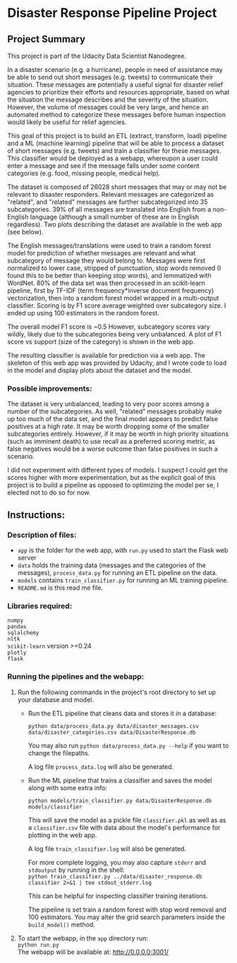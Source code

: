 # Disaster Response Pipeline Project

## Project Summary

This project is part of the Udacity Data Scientist Nanodegree.

In a disaster scenario (e.g. a hurricane), people in need of assistance may be able to send out short messages (e.g. tweets) to communicate their situation. These messages are potentially a useful signal for disaster relief agencies to prioritize their efforts and resources appropriate, based on what the situation the message describes and the severity of the situation. However, the volume of messages could be very large, and hence an automated method to categorize these messages before human inspection would likely be useful for relief agencies.

This goal of this project is to build an ETL (extract, transform, load) pipeline and a ML (machine learning) pipeline that will be able to process a dataset of short messages (e.g. tweets) and train a classifier for these messages. This classifier would be deployed as a webapp, whereupon a user could enter a message and see if the message falls under some content categories (e.g. food, missing people, medical help).

The dataset is composed of 26028 short messages that may or may not be relevant to disaster responders. Relevant messages are categorized as "related", and "related" messages are further subcategorized into 35 subcategories. 39% of all messages are translated into English from a non-English language (although a small number of these are in English regardless). Two plots describing the dataset are available in the web app (see below).

The English messages/translations were used to train a random forest model for prediction of whether messages are relevant and what subcategory of message they would belong to. Messages were first normalized to lower case, stripped of punctuation, stop words removed (I found this to be better than keeping stop words), and lemmatized with WordNet. 80% of the data set was then processed in an scikit-learn pipeline, first by TF-IDF (term frequency\*inverse document frequency) vectorization, then into a random forest model wrapped in a multi-output classifier. Scoring is by F1 score average weighted over subcategory size. I ended up using 100 estimators in the random forest.

The overall model F1 score is ~0.5 However, subcategory scores vary wildly, likely due to the subcategories being very unbalanced. A plot of F1 score vs support (size of the category) is shown in the web app.

The resulting classifier is available for prediction via a web app. The skeleton of this web app was provided by Udacity, and I wrote code to load in the model and display plots about the dataset and the model.

### Possible improvements:

The dataset is very unbalanced, leading to very poor scores among a number of the subcategories. As well, "related" messages probably make up too much of the data set, and the final model appears to predict false positives at a high rate. It may be worth dropping some of the smaller subcategories entirely. However, if it may be worth in high priority situations (such as imminent death) to use recall as a preferred scoring metric, as false negatives would be a worse outcome than false positives in such a scenario.

I did not experiment with different types of models. I suspect I could get the scores higher with more experimentation, but as the explicit goal of this project is to build a pipeline as opposed to optimizing the model per se, I elected not to do so for now.

## Instructions:

### Description of files:

- `app` is the folder for the web app, with `run.py` used to start the Flask web server
- `data` holds the training data (messages and the categories of the messages), `process_data.py` for running an ETL pipeline on the data.
- `models` contains `train_classifier.py` for running an ML training pipeline.
- `README.md` is this read me file.

### Libraries required:

`numpy`  
`pandas`  
`sqlalchemy`  
`nltk`  
`scikit-learn` version >=0.24  
`plotly`  
`flask`

### Running the pipelines and the webapp:

1. Run the following commands in the project's root directory to set up your database and model.

   - Run the ETL pipeline that cleans data and stores it in a database:

     `python data/process_data.py data/disaster_messages.csv data/disaster_categories.csv data/DisasterResponse.db`

     You may also run `python data/process_data.py --help` if you want to change the filepaths.

     A log file `process_data.log` will also be generated.

   - Run the ML pipeline that trains a classifier and saves the model along with some extra info:

     `python models/train_classifier.py data/DisasterResponse.db models/classifier`

     This will save the model as a pickle file `classifier.pkl` as well as as a `classifier.csv` file with data about the model's performance for plotting in the web app.

     A log file `train_classifier.log` will also be generated.

     For more complete logging, you may also capture `stderr` and `stdoutput` by running in the shell:  
     `python train_classifier.py ../data/disaster_response.db classifier 2>&1 | tee stdout_stderr.log`

     This can be helpful for inspecting classifier training iterations.

     The pipeline is set train a random forest with stop word removal and 100 estimators. You may alter the grid search parameters inside the `build_model()` method.

2. To start the webapp, in the `app` directory run:  
   `python run.py`  
   The webapp will be available at: http://0.0.0.0:3001/

